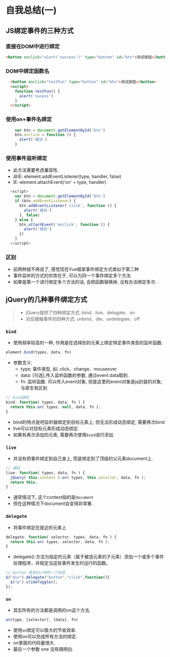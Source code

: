 # 自我总结(一)

## JS绑定事件的三种方式

### 直接在DOM中进行绑定

```html
<button onclick="alert('success')" type="button" id="btn">测试按钮</button>
```

### DOM中绑定函数名

```html
  <button onclick="testFun" type="button" id="btn">测试按钮</button>
  <script>
    function testFun() {
      alert('sucess')
    }
  </script>
```

### 使用on+事件名绑定

```js
    var btn = document.getElementById('btn')
    btn.onclick = function () {
      alert('成功')
    }
```

### 使用事件监听绑定

* 此方法需要考虑兼容性.
* 非IE: element.addEventListener(type, handler, false)
* IE: element.attachEvent('on' + type, handler)

```js
  <script>
    var btn = document.getElementById('btn')
    if (btn.addEventListener) {
      btn.addEventListener('click', function () {
        alert('成功')
      }, false)
    } else {
      btn.attachEvent('onclick', function () {
        alert('成功')
      })
    }
  </script>
```

### 区别

* 前两种就不再说了, 感觉现在Vue框架事件绑定方式类似于第二种
* 事件监听的方式的优势在于, 可以为同一个事件绑定多个方法.
* 如果是第一个进行绑定多个方法的话, 会把函数替换掉, 没有办法绑定多次.

## jQuery的几种事件绑定方式

> * jQuery提供了四种绑定方式: bind、live、delegate、on
> * 对应接触事件的四种方式: unbind、die、undelegate、off

### `bind`

* 使用频率较高的一种, 作用是在选择到的元素上绑定特定事件类型的监听函数.

```js
element.bind(types, data, fn)
```

* 参数含义:
  * type: 事件类型, 如: click、change、mouseover
  * data: [可选],传入监听函数的参数, 通过event.data取到.
  * fn: 监听函数. 可以传入event对象, 但是这里的event对象是jq封装的对象, 与原生有区别

```js
// bind源码
bind: function( types, data, fn ) {
  return this.on( types, null, data, fn );
}
```

* bind的特点是吧监听器绑定到目标元素上, 但无法形成动态绑定, 需要再次bind
* live可以对目标元素形成动态绑定.
* 如果有再次添加的元素, 需要再次使用`bind`进行添加.

### `live`

* 并没有把事件绑定到自己身上, 而是绑定到了顶级的父元素document上.

```js
// 源码
live: function( types, data, fn ) {
  jQuery( this.context ).on( types, this.selector, data, fn );
  return this;
}
```

* 通常情况下, 这个context指的是`document`
* 但在这种情况下document会变得非常重.

### `delegate`

* 将事件绑定在就近的元素上

```js
delegate: function( selector, types, data, fn ) {
  return this.on( types, selector, data, fn );
}
```

* delegate() 方法为指定的元素（属于被选元素的子元素）添加一个或多个事件处理程序，并规定当这些事件发生时运行的函数。

```js
// button 是在div中的一个标签.
$("div").delegate("button","click",function(){
  $("p").slideToggle();
});
```

### `on`

* 其实所有的方法都是调用的on这个方法.

```js
on(type, [selector], [data], fn)
```

* 使用`on`绑定可以极大的节省效率.
* 使用on可以完成所有方法的绑定.
* on里面的代码量很大.
* 最后一个参数 one 没有搞明白.
